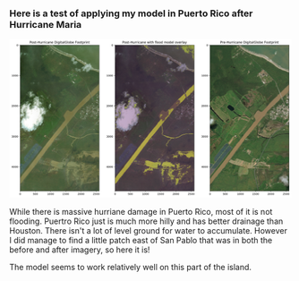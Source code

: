 ### Here is a test of applying my model in Puerto Rico after Hurricane Maria

<img src="../images/PuertoRico3window.png">

While there is massive hurriane damage in Puerto Rico, most of it is not flooding.  Puertro Rico just is much more hilly and has better drainage than Houston.  There isn't a lot of level ground for water to accumulate.  However I did manage to find a little patch east of San Pablo that was in both the before and after imagery, so here it is!

The model seems to work relatively well on this part of the island.
